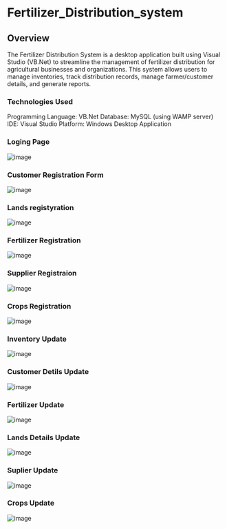 # Fertilizer_Distribution_system
## Overview
The Fertilizer Distribution System is a desktop application built using Visual Studio (VB.Net) to streamline the management of fertilizer distribution for agricultural businesses and organizations. This system allows users to manage inventories, track distribution records, manage farmer/customer details, and generate reports.

### Technologies Used
Programming Language: VB.Net
Database: MySQL (using WAMP server)
IDE: Visual Studio
Platform: Windows Desktop Application
### Loging Page
![image](https://github.com/user-attachments/assets/a4135a1b-768e-4dd0-bc29-09ee063bb0f6)
### Customer Registration Form
![image](https://github.com/user-attachments/assets/0fdf9ed5-66c4-4cfc-94c0-df18a8f269ca)
### Lands registyration
![image](https://github.com/user-attachments/assets/af31e281-8d0a-4f5f-a758-6e86388c5317)
### Fertilizer Registration
![image](https://github.com/user-attachments/assets/fc523508-e198-439f-8959-089ba7c90da3)
### Supplier Registraion
![image](https://github.com/user-attachments/assets/74c5aafa-6be8-48e0-b354-cb3e79247e72)
### Crops Registration
![image](https://github.com/user-attachments/assets/83417d1e-ee7f-4436-9488-16aaa9c4ec12)
### Inventory Update
![image](https://github.com/user-attachments/assets/0c67082e-f68c-40c9-b40a-0abcd876a5fa)
### Customer Detils Update
![image](https://github.com/user-attachments/assets/b7ec829e-8506-41ed-94c7-cabd2a8e878e)
### Fertilizer Update
![image](https://github.com/user-attachments/assets/35c4ff2f-c5bd-4fb6-97f4-cd4de10ffae6)
### Lands Details Update
![image](https://github.com/user-attachments/assets/fef83c93-3e88-4640-830f-4c960ed0bb4d)
### Suplier Update
![image](https://github.com/user-attachments/assets/b2d64be8-b343-4419-a8c5-036180265c23)
### Crops Update
![image](https://github.com/user-attachments/assets/7fdd403e-b67d-47c1-a9bc-debae0b0db3f)


